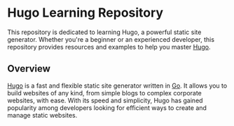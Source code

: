 # Hugo Learning Repository

This repository is dedicated to learning Hugo, a powerful static site generator. Whether you're a beginner or an experienced developer, this repository provides resources and examples to help you master [Hugo](https://gohugo.io/).

## Overview

[Hugo](https://gohugo.io/) is a fast and flexible static site generator written in [Go](https://go.dev). It allows you to build websites of any kind, from simple blogs to complex corporate websites, with ease. With its speed and simplicity, Hugo has gained popularity among developers looking for efficient ways to create and manage static websites.

